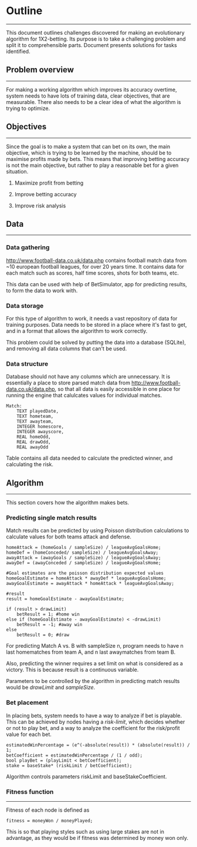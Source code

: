# Outline
----------
This document outlines challenges discovered for making an evolutionary
algorithm for 1X2-betting. Its purpose is to take a challenging problem
and split it to comprehensible parts. Document presents solutions for 
tasks identified.

## Problem overview
-------------------
For making a working algorithm which improves its accuracy overtime,
system needs to have lots of training data, clear objectives, that are 
measurable. There also needs to be a clear idea of what the algorithm is trying
to optimize. 

## Objectives
--------------
Since the goal is to make a system that can bet on its own, the main
objective, which is trying to be learned by the machine, should be to
maximise profits made by bets. This means that improving betting accuracy
is not the main objective, but rather to play a reasonable bet for a given
situation.

1. Maximize profit from betting

2. Improve betting accuracy

3. Improve risk analysis

## Data
---------

### Data gathering
http://www.football-data.co.uk/data.php contains football match data from 
~10 european football leagues, for over 20 years time. It contains data for 
each match such as scores, half time scores, shots for both teams, etc.

This data can be used with help of BetSimulator, app for predicting results,
to form the data to work with. 

### Data storage	
For this type of algorithm to work, it needs a vast repository of data for 
training purposes. Data needs to be stored in a place where it's fast to get,
and in a format that allows the algorithm to work correctly.

This problem could be solved by putting the data into a database (SQLite),
and removing all data columns that can't be used. 

### Data structure
Database should not have any columns which are unnecessary. It is essentially
a place to store parsed match data from http://www.football-data.co.uk/data.php,
so that all data is easily accessible in one place for running the engine that
calulcates values for individual matches.

```
Match:
	TEXT playedDate,
	TEXT hometeam,
	TEXT awayteam,
	INTEGER homescore,
	INTEGER awayscore,
	REAL homeOdd,
	REAL drawOdd,
	REAL awayOdd
```

Table contains all data needed to calculate the predicted winner, and calculating the risk.

## Algorithm
-------------
This section covers how the algorithm makes bets.

### Predicting single match results

Match results can be predicted by using Poisson distribution calculations 
to calculate values for both teams attack and defense. 

```
homeAttack = (homeGoals / sampleSize) / leagueAvgGoalsHome;
homeDef = (homeConceded/ sampleSize) / leagueAvgGoalsAway;
awayAttack = (awayGoals / sampleSize) / leagueAvgGoalsAway;
awayDef = (awayConceded / sampleSize) / leagueAvgGoalsHome;

#Goal estimates are the poisson distribution expected values
homeGoalEstimate = homeAttack * awayDef * leagueAvgGoalsHome;
awayGoalEstimate = awayAttack * homeAttack * leagueAvgGoalsAway;

#result
result = homeGoalEstimate - awayGoalEstimate;

if (result > drawLimit)
	betResult = 1; #home win
else if (homeGoalEstimate - awayGoalEstimate) < -drawLimit)
	betResult = -1; #away win
else
	betResult = 0; #draw
```

For predicting Match A vs. B with sampleSize n, program needs to 
have n last homematches from team A, and n last awaymatches from team B.

Also, predicting the winner requires a set limit on what is considered as 
a victory. This is because result is a continuous variable. 

Parameters to be controlled by the algorithm in predicting match results would be
*drawLimit* and *sampleSize*. 

### Bet placement

In placing bets, system needs to have a way to analyze if bet is playable. This can 
be achieved by nodes having a *risk-limit*, which decides whether or not to play bet,
and a way to analyze the coefficient for the risk/profit value for each bet.
```
estimatedWinPercentage = (e^(-absolute(result)) * (absolute(result)) / 1; 
betCoefficient = estimatedWinPercentage / (1 / odd); 
bool playBet = (playLimit < betCoefficient);
stake = baseStake* (riskLimit / betCoefficient);
```
Algorithm controls parameters riskLimit and baseStakeCoefficient.

### Fitness function
-----------------------
Fitness of each node is defined as
```
fitness = moneyWon / moneyPlayed;
```
This is so that playing styles such as using large stakes are not in advantage, as they
would be if fitness was determined by money won only.